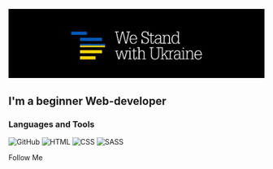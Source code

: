 [![Header](https://github.com/Maksym-Maleiev/Maksym-Maleiev/blob/main/assets/logo.jpg)](https://prytulafoundation.org/)

## I'm a beginner Web-developer

### Languages and Tools

![GitHub](https://img.shields.io/badge/-GitHub-090909?style=for-the-badge&logo=github&logoColor=fffff)
![HTML](https://img.shields.io/badge/-HTML-090909?style=for-the-badge&logo=html5&logoColor=dd4b25)
![CSS](https://img.shields.io/badge/-CSS-090909?style=for-the-badge&logo=css3&logoColor=254bdd)
![SASS](https://img.shields.io/badge/-SASS-090909?style=for-the-badge&logo=sass&logoColor=c66394)

Follow Me
